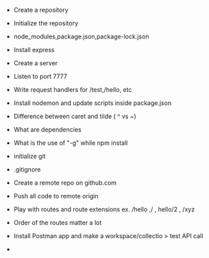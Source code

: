 - Create a repository
- Initialize the repository
- node_modules,package.json,package-lock.json
- Install express 
- Create a server
- Listen to port 7777
- Write request handlers for /test,/hello, etc
- Install nodemon and update scripts inside package.json
- Difference between caret and tilde ( ^ vs ~)
- What are dependencies
- What is the use of "-g" while npm install

- initialize git
- .gitignore
- Create a remote repo on github.com
- Push all code to remote origin
- Play with routes and route extensions ex. /hello ,/ , hello/2 , /xyz
- Order of the routes matter a lot
- Install Postman app and make a workspace/collectio > test API call
- 